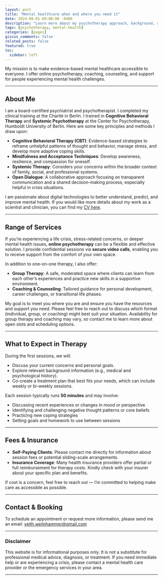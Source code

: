```yaml
---
layout: post
title: "Mental healthcare when and where you need it"
date: 2024-08-01 09:00:00 -0400
description: "Learn more about my psychotherapy approach, background, and how to book a session."
tags: [psychotherapy, mental-health]
categories: [pages]
giscus_comments: false
related_posts: false
featured: true
toc:
  sidebar: left
---
```


My mission is to make evidence-based mental healthcare accessible to everyone. I offer online psychotherapy, coaching, counseling, and support for people experiencing mental health challenges.

---

## About Me

I am a board-certified psychiatrist and psychotherapist. I completed my clinical training at the Charité in Berlin. I trained in **Cognitive Behavioral Therapy** and **Systemic Psychotherapy** at the Center for Psychotherapy, Humboldt University of Berlin. Here are some key principles and methods I draw upon:

- **Cognitive Behavioral Therapy (CBT)**: Evidence-based strategies to reframe unhelpful patterns of thought and behavior, manage stress, and develop more adaptive coping skills.  
- **Mindfulness and Acceptance Techniques**: Develop awareness, resilience, and compassion for oneself.  
- **Systemic Therapy**: Considers your concerns within the broader context of family, social, and professional systems.  
- **Open Dialogue**: A collaborative approach focusing on transparent communication and a shared decision-making process, especially helpful in crisis situations.  

I am passionate about digital technologies to better understand, predict, and improve mental health. If you would like more details about my work as a scientist and clinician, you can find my [CV here](https://veithweilnhammer.github.io/assets/pdf/CV_Weilnhammer.pdf).

---

## Range of Services

If you’re experiencing a life crisis, stress-related concerns, or deeper mental health issues, **online psychotherapy** can be a flexible and effective solution. I provide confidential sessions via **secure video calls**, enabling you to receive support from the comfort of your own space. 

In addition to one-on-one therapy, I also offer:
- **Group Therapy**: A safe, moderated space where clients can learn from each other’s experiences and practice new skills in a supportive environment.
- **Coaching & Counseling**: Tailored guidance for personal development, career challenges, or transitional life phases.  

My goal is to meet you where you are and ensure you have the resources and support you need. Please feel free to reach out to discuss which format (individual, group, or coaching) might best suit your situation. Availability for group therapy and coaching may vary, so contact me to learn more about open slots and scheduling options.

---

## What to Expect in Therapy

During the first sessions, we will:
- Discuss your current concerns and personal goals.  
- Explore relevant background information (e.g., medical and psychological history).  
- Co-create a treatment plan that best fits your needs, which can include weekly or bi-weekly sessions.

Each session typically runs **50 minutes** and may involve:
- Discussing recent experiences or changes in mood or perspective  
- Identifying and challenging negative thought patterns or core beliefs  
- Practicing new coping strategies  
- Setting goals and homework to use between sessions  

---

## Fees & Insurance

- **Self-Paying Clients**: Please contact me directly for information about session fees or potential sliding-scale arrangements.
- **Insurance Coverage**: Many health insurance providers offer partial or full reimbursement for therapy costs. Kindly check with your insurer about your specific plan and benefits.

If cost is a concern, feel free to reach out — I’m committed to helping make care as accessible as possible.

---

## Contact & Booking

To schedule an appointment or request more information, please send me an email: [veith.weilnhammer@gmail.com](mailto:veith.weilnhammer@gmail.com)

---

### Disclaimer
This website is for informational purposes only. It is not a substitute for professional medical advice, diagnosis, or treatment. If you need immediate help or are experiencing a crisis, please contact a mental health care provider or the emergency services in your area.

---